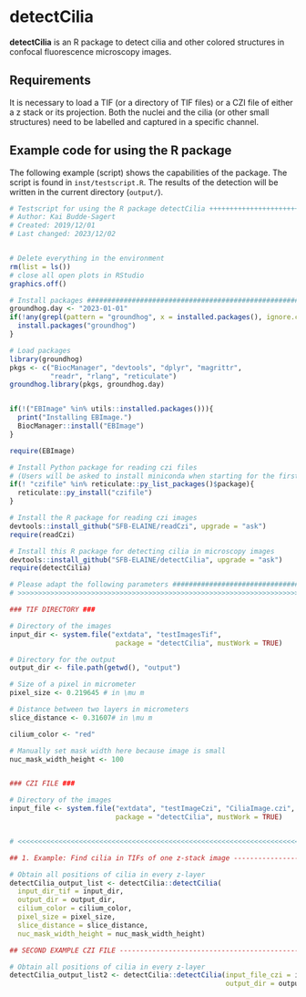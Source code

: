 # detectCilia
**detectCilia** is an R package to detect cilia and other colored structures in confocal fluorescence microscopy images.

## Requirements
It is necessary to load a TIF (or a directory of TIF files) or a CZI file of either a z stack or its projection. Both the nuclei and the cilia (or other small structures) need to be labelled and captured in a specific channel.

## Example code for using the R package

The following example (script) shows the capabilities of the package. The script is found in `inst/testscript.R`. The results of the detection will be written in the current directory (`output/`).

```R
# Testscript for using the R package detectCilia +++++++++++++++++++++++++++
# Author: Kai Budde-Sagert
# Created: 2019/12/01
# Last changed: 2023/12/02


# Delete everything in the environment
rm(list = ls())
# close all open plots in RStudio
graphics.off()

# Install packages #########################################################
groundhog.day <- "2023-01-01"
if(!any(grepl(pattern = "groundhog", x = installed.packages(), ignore.case = TRUE))){
  install.packages("groundhog")
}

# Load packages
library(groundhog)
pkgs <- c("BiocManager", "devtools", "dplyr", "magrittr",
          "readr", "rlang", "reticulate")
groundhog.library(pkgs, groundhog.day)


if(!("EBImage" %in% utils::installed.packages())){
  print("Installing EBImage.")
  BiocManager::install("EBImage")
}

require(EBImage)

# Install Python package for reading czi files
# (Users will be asked to install miniconda when starting for the first time)
if(! "czifile" %in% reticulate::py_list_packages()$package){
  reticulate::py_install("czifile")
}

# Install the R package for reading czi images
devtools::install_github("SFB-ELAINE/readCzi", upgrade = "ask")
require(readCzi)

# Install this R package for detecting cilia in microscopy images
devtools::install_github("SFB-ELAINE/detectCilia", upgrade = "ask")
require(detectCilia)

# Please adapt the following parameters ####################################
# >>>>>>>>>>>>>>>>>>>>>>>>>>>>>>>>>>>>>>>>>>>>>>>>>>>>>>>>>>>>>>>>>>>>>>>>>>

### TIF DIRECTORY ###

# Directory of the images
input_dir <- system.file("extdata", "testImagesTif",
                          package = "detectCilia", mustWork = TRUE)

# Directory for the output
output_dir <- file.path(getwd(), "output")

# Size of a pixel in micrometer
pixel_size <- 0.219645 # in \mu m

# Distance between two layers in micrometers
slice_distance <- 0.31607# in \mu m

cilium_color <- "red"

# Manually set mask width here because image is small
nuc_mask_width_height <- 100


### CZI FILE ###

# Directory of the images
input_file <- system.file("extdata", "testImageCzi", "CiliaImage.czi",
                          package = "detectCilia", mustWork = TRUE)


# <<<<<<<<<<<<<<<<<<<<<<<<<<<<<<<<<<<<<<<<<<<<<<<<<<<<<<<<<<<<<<<<<<<<<<<<<<

## 1. Example: Find cilia in TIFs of one z-stack image ---------------------

# Obtain all positions of cilia in every z-layer
detectCilia_output_list <- detectCilia::detectCilia(
  input_dir_tif = input_dir,
  output_dir = output_dir,
  cilium_color = cilium_color,
  pixel_size = pixel_size,
  slice_distance = slice_distance,
  nuc_mask_width_height = nuc_mask_width_height)

## SECOND EXAMPLE CZI FILE -------------------------------------------------

# Obtain all positions of cilia in every z-layer
detectCilia_output_list2 <- detectCilia::detectCilia(input_file_czi = input_file,
                                                     output_dir = output_dir)

```
